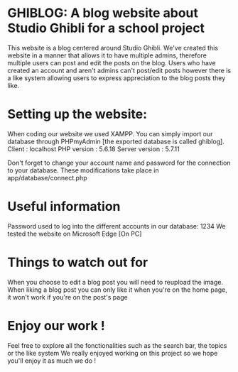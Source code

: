 # GHIBLOG: A blog website about Studio Ghibli for a school project
This website is a blog centered around Studio Ghibli. We've created this website in a manner that allows it to have multiple admins, therefore multiple users can post and edit the posts on the blog. Users who have created an account and aren't admins can't post/edit posts however there is a like system allowing users to express appreciation to the blog posts they like.

# Setting up the website:
When coding our website we used XAMPP. You can simply import our database through PHPmyAdmin [the exported database is called ghiblog].
Client :  localhost
PHP version : 5.6.18 
Server version : 5.7.11

Don't forget to change your account name and password for the connection to your database. These modifications take place in app/database/connect.php 

# Useful information
Password used to log into the different accounts in our database: 1234
We tested the website on Microsoft Edge [On PC]

# Things to watch out for
When you choose to edit a blog post you will need to reupload the image. When liking a blog post you can only like it when you're on the home page, it won't work if you're on the post's page

# Enjoy our work !
Feel free to explore all the fonctionalities such as the search bar, the topics or the like system
We really enjoyed working on this project so we hope you'll enjoy it as much we do !